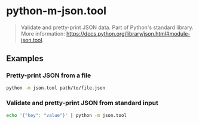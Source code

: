 # python-m-json.tool

> Validate and pretty-print JSON data. Part of Python's standard library. More information: <https://docs.python.org/library/json.html#module-json.tool>.

## Examples

### Pretty-print JSON from a file

```bash
python -m json.tool path/to/file.json
```

### Validate and pretty-print JSON from standard input

```bash
echo '{"key": "value"}' | python -m json.tool
```
